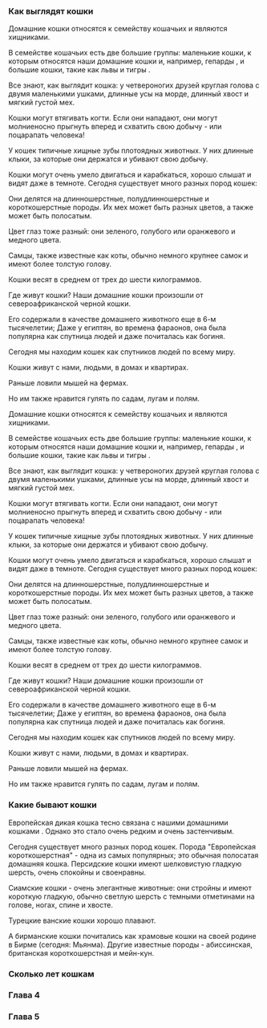 ### Как выглядят кошки 

Домашние кошки относятся к семейству кошачьих и являются хищниками.

В семействе кошачьих есть две большие группы: маленькие кошки, к которым относятся наши домашние кошки и, например, гепарды , и большие кошки, такие как львы и тигры .

Все знают, как выглядит кошка: у четвероногих друзей круглая голова с двумя маленькими ушками, длинные усы на морде, длинный хвост и мягкий густой мех.

Кошки могут втягивать когти. Если они нападают, они могут молниеносно прыгнуть вперед и схватить свою добычу - или поцарапать человека!

У кошек типичные хищные зубы плотоядных животных. У них длинные клыки, за которые они держатся и убивают свою добычу.

Кошки могут очень умело двигаться и карабкаться, хорошо слышат и видят даже в темноте. Сегодня существует много разных пород кошек:

Они делятся на длинношерстные, полудлинношерстные и короткошерстные породы. Их мех может быть разных цветов, а также может быть полосатым.

Цвет глаз тоже разный: они зеленого, голубого или оранжевого и медного цвета.

Самцы, также известные как коты, обычно немного крупнее самок и имеют более толстую голову.

Кошки весят в среднем от трех до шести килограммов.

Где живут кошки?
Наши домашние кошки произошли от североафриканской черной кошки.

Его содержали в качестве домашнего животного еще в 6-м тысячелетии; Даже у египтян, во времена фараонов, она была популярна как спутница людей и даже почиталась как богиня.

Сегодня мы находим кошек как спутников людей по всему миру.

Кошки живут с нами, людьми, в домах и квартирах.

Раньше ловили мышей на фермах.

Но им также нравится гулять по садам, лугам и полям.

Домашние кошки относятся к семейству кошачьих и являются хищниками.

В семействе кошачьих есть две большие группы: маленькие кошки, к которым относятся наши домашние кошки и, например, гепарды , и большие кошки, такие как львы и тигры .

Все знают, как выглядит кошка: у четвероногих друзей круглая голова с двумя маленькими ушками, длинные усы на морде, длинный хвост и мягкий густой мех.

Кошки могут втягивать когти. Если они нападают, они могут молниеносно прыгнуть вперед и схватить свою добычу - или поцарапать человека!

У кошек типичные хищные зубы плотоядных животных. У них длинные клыки, за которые они держатся и убивают свою добычу.

Кошки могут очень умело двигаться и карабкаться, хорошо слышат и видят даже в темноте. Сегодня существует много разных пород кошек:

Они делятся на длинношерстные, полудлинношерстные и короткошерстные породы. Их мех может быть разных цветов, а также может быть полосатым.

Цвет глаз тоже разный: они зеленого, голубого или оранжевого и медного цвета.

Самцы, также известные как коты, обычно немного крупнее самок и имеют более толстую голову.

Кошки весят в среднем от трех до шести килограммов.

Где живут кошки?
Наши домашние кошки произошли от североафриканской черной кошки.

Его содержали в качестве домашнего животного еще в 6-м тысячелетии; Даже у египтян, во времена фараонов, она была популярна как спутница людей и даже почиталась как богиня.

Сегодня мы находим кошек как спутников людей по всему миру.

Кошки живут с нами, людьми, в домах и квартирах.

Раньше ловили мышей на фермах.

Но им также нравится гулять по садам, лугам и полям.

### Какие бывают кошки

Европейская дикая кошка тесно связана с нашими домашними кошками . Однако это стало очень редким и очень застенчивым.

Сегодня существует много разных пород кошек. Порода "Европейская короткошерстная" - одна из самых популярных; это обычная полосатая домашняя кошка. Персидские кошки имеют шелковистую гладкую шерсть, очень спокойны и своенравны.

Сиамские кошки - очень элегантные животные: они стройны и имеют короткую гладкую, обычно светлую шерсть с темными отметинами на голове, ногах, спине и хвосте.

Турецкие ванские кошки хорошо плавают.

А бирманские кошки почитались как храмовые кошки на своей родине в Бирме (сегодня: Мьянма). Другие известные породы - абиссинская, британская короткошерстная и мейн-кун.

### Сколько лет кошкам

### Глава 4

### Глава 5